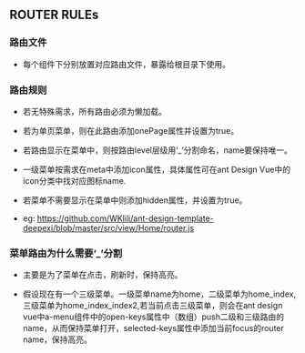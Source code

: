 ## ROUTER RULEs

### 路由文件

- 每个组件下分别放置对应路由文件，暴露给根目录下使用。

### 路由规则

- 若无特殊需求，所有路由必须为懒加载。

- 若为单页菜单，则在此路由添加onePage属性并设置为true。

- 若路由显示在菜单中，则按路由level层级用‘_’分割命名，name要保持唯一。

- 一级菜单按需求在meta中添加icon属性，具体属性可在ant Design Vue中的icon分类中找对应图标name.

- 若菜单不需要显示在菜单中则添加hidden属性，并设置为true。

- eg: https://github.com/WKlili/ant-design-template-deepexi/blob/master/src/view/Home/router.js

### 菜单路由为什么需要‘_’分割

- 主要是为了菜单在点击，刷新时，保持高亮。

- 假设现在有一个三级菜单。一级菜单name为home，二级菜单为home_index,三级菜单为home_index_index2,若当前点击三级菜单，则会在ant design vue中a-menu组件中的open-keys属性中（数组）push二级和三级路由的name，从而保持菜单打开，selected-keys属性中添加当前focus的router name，保持高亮。

